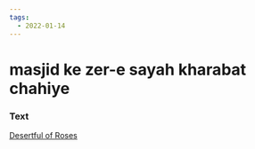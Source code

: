 ```yaml
---
tags:
  - 2022-01-14
---
```

# masjid ke zer-e sayah kharabat chahiye

### Text
[Desertful of Roses](http://www.columbia.edu/itc/mealac/pritchett/00ghalib/131/index_131.html)

